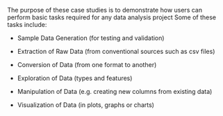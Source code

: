 The purpose of these case studies is to demonstrate how users can perform basic tasks required for any data analysis project
Some of these tasks include: 

-	Sample Data Generation (for testing and validation) 

-	Extraction of Raw Data (from conventional sources such as csv files) 

-	Conversion of Data (from one format to another) 

-	Exploration of Data (types and features) 

-	Manipulation of Data (e.g. creating new columns from existing data) 

-	Visualization of Data (in plots, graphs or charts)
